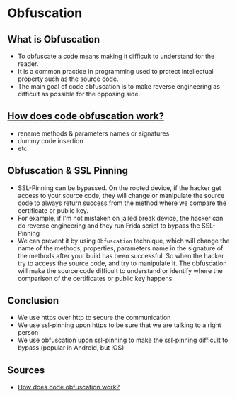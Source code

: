 # Obfuscation

## What is Obfuscation
- To obfuscate a code means making it difficult to understand for the reader.
- It is a common practice in programming used to protect intellectual property such as the source code.
- The main goal of code obfuscation is to make reverse engineering as difficult as possible for the opposing side.

## [How does code obfuscation work?](https://cybersecurity.asee.co/blog/what-is-code-obfuscation/)

- rename methods & parameters names or signatures
- dummy code insertion
- etc.

## Obfuscation & SSL Pinning

- SSL-Pinning can be bypassed. On the rooted device, if the hacker get access to your source code, they will change or manipulate the source code to always return success from the method where we compare the certificate or public key.
- For example, if I’m not mistaken on jailed break device, the hacker can do reverse engineering and they run Frida script  to bypass the SSL-Pinning
- We can prevent it by using `Obfuscation` technique, which will change the name of the methods, properties, parameters name in the signature of the methods after your build has been successful. So when the hacker try to access the source code, and try to manipulate it. The obfuscation will make the source code difficult to understand or identify where the comparison of the certificates or public key happens.

## Conclusion
- We use https over http to secure the communication
- We use ssl-pinning upon https to be sure that we are talking to a right person
- We use obfuscation upon ssl-pinning to make the ssl-pinning difficult to bypass (popular in Android, but iOS)

## Sources

- [How does code obfuscation work?](https://cybersecurity.asee.co/blog/what-is-code-obfuscation/)
